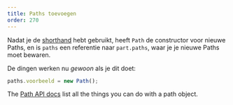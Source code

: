 ```yaml
---
title: Paths toevoegen
order: 270
---
```


Nadat je de [shorthand](/concepts/shorthand) hebt gebruikt, heeft `Path` de constructor voor nieuwe Paths, en is `paths` een referentie naar `part.paths`, waar je je nieuwe Paths moet bewaren.

De dingen werken nu *gewoon* als je dit doet:

```js
paths.voorbeeld = new Path();
```

<Tip>

The [Path API docs](/api/path) list all the things you can do with a path object.

</Tip>

